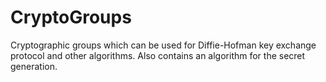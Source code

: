 # CryptoGroups
 Cryptographic groups which can be used for Diffie-Hofman key exchange protocol and other algorithms. Also contains an algorithm for the secret generation. 
